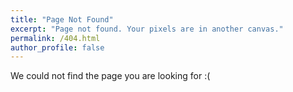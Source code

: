 ```yaml
---
title: "Page Not Found"
excerpt: "Page not found. Your pixels are in another canvas."
permalink: /404.html
author_profile: false
---
```


We could not find the page you are looking for :(

<script>
  var GOOG_FIXURL_LANG = 'en';
  var GOOG_FIXURL_SITE = 'https://hail2222.github.io'
</script>
<script src="https://linkhelp.clients.google.com/tbproxy/lh/wm/fixurl.js">
</script>